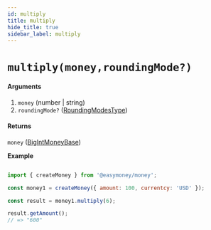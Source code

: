 ```yaml
---
id: multiply
title: multiply
hide_title: true
sidebar_label: multiply
---
```


# `multiply(money,roundingMode?)`

#### Arguments

1. `money` (number | string)
2. `roundingMode?` ([RoundingModesType](Description.md#roundingmodestype))

#### Returns

`money` ([BigIntMoneyBase](Description.md#moneybase))


**Example**

```js

import { createMoney } from '@easymoney/money';

const money1 = createMoney({ amount: 100, currentcy: 'USD' });

const result = money1.multiply(6);

result.getAmount();
// => "600"

```